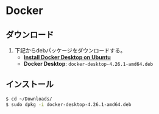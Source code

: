 # Docker

## ダウンロード
1. 下記からdebパッケージをダウンロードする。
   - **[Install Docker Desktop on Ubuntu](https://docs.docker.com/desktop/install/ubuntu/)**
   - **Docker Desktop**: `docker-desktop-4.26.1-amd64.deb`

## インストール
```bash
$ cd ~/Downloads/
$ sudo dpkg -i docker-desktop-4.26.1-amd64.deb
```
